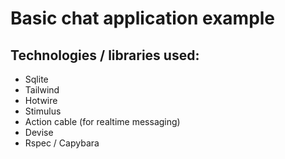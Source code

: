 # Basic chat application example

## Technologies / libraries used:

- Sqlite
- Tailwind
- Hotwire
- Stimulus
- Action cable (for realtime messaging)
- Devise
- Rspec / Capybara